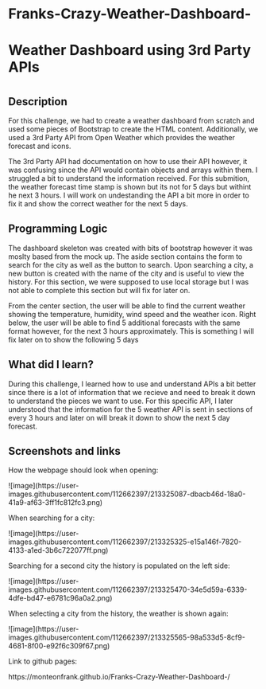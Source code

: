 # Franks-Crazy-Weather-Dashboard-
<h1>Weather Dashboard using 3rd Party APIs<h1>

<h2><strong>Description</strong></h2>

<p>For this challenge, we had to create a weather dashboard from scratch and used some pieces of Bootstrap to create the HTML content. Additionally, we used a 3rd Party API from Open Weather which provides the weather forecast and icons.</p> 
  
<p>The 3rd Party API had documentation on how to use their API however, it was confusing since the API would contain objects and arrays within them. I struggled a bit to understand the information received. For this submition, the weather forecast time stamp is shown but its not for 5 days but withint he next 3 hours. I will work on undestanding the API a bit more in order to fix it and show the correct weather for the next 5 days.</p>
 
<h2><strong>Programming Logic</strong></h2>
<p>The dashboard skeleton was created with bits of bootstrap however it was moslty based from the mock up. The aside section contains the form to search for the city as well as the button to search. Upon searching a city, a new button is created with the name of the city and is useful to view the history. For this section, we were supposed to use local storage but I was not able to complete this section but will fix for later on.</p>
  
<p>From the center section, the user will be able to find the current weather showing the temperature, humidity, wind speed and the weather icon. Right below, the user will be able to find 5 additional forecasts with the same format however, for the next 3 hours approximately. This is something I will fix later on to show the following 5 days</p>


<h2><strong>What did I learn?</strong></h2>
<p>During this challenge, I learned how to use and understand APIs a bit better since there is a lot of information that we recieve and need to break it down to understand the pieces we want to use. For this specific API, I later understood that the information for the 5 weather API is sent in sections of every 3 hours and later on will break it down to show the next 5 day forecast. </p>

<h2><strong>Screenshots and links</strong></h2>
<p>How the webpage should look when opening:</p>
![image](https://user-images.githubusercontent.com/112662397/213325087-dbacb46d-18a0-41a9-af63-3ff1fc812fc3.png)

<p>When searching for a city:</p>
![image](https://user-images.githubusercontent.com/112662397/213325325-e15a146f-7820-4133-a1ed-3b6c722077ff.png)

<p>Searching for a second city the history is populated on the left side:</p>
![image](https://user-images.githubusercontent.com/112662397/213325470-34e5d59a-6339-4dfe-bd47-e6781c96a0a2.png)

<p>When selecting a city from the history, the weather is shown again:</p>
![image](https://user-images.githubusercontent.com/112662397/213325565-98a533d5-8cf9-4681-8f00-e92f6c309f67.png)

<p>Link to github pages:</p>
https://monteonfrank.github.io/Franks-Crazy-Weather-Dashboard-/


